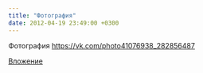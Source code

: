 ```yaml
---
title: "Фотография"
date: 2012-04-19 23:49:00 +0300
---
```


Фотография
https://vk.com/photo41076938_282856487

[Вложение](https://vk.com/photo41076938_282856487)
